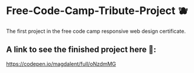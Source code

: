 # Free-Code-Camp-Tribute-Project 🫐
The first project in the free code camp responsive web design certificate.

## A link to see the finished project here 🐰:
https://codepen.io/magdalent/full/oNzdmMG
